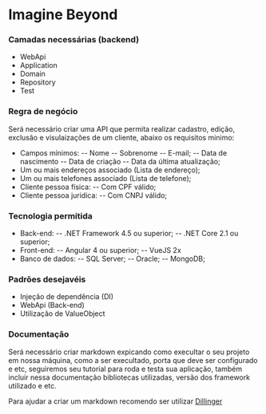 # Imagine Beyond

### Camadas necessárias (backend)

  - WebApi
  - Application
  - Domain
  - Repository
  - Test

### Regra de negócio

Será necessário criar uma API que permita realizar cadastro, edição, exclusão e visulaizações de um cliente, abaixo os requisitos minimo:
  - Campos mínimos:
  -- Nome
  -- Sobrenome
  -- E-mail;
  -- Data de nascimento
  -- Data de criação
  -- Data da última atualização;
  - Um ou mais endereços associado (Lista de endereço);
  - Um ou mais telefones associado (Lista de telefone);
  - Cliente pessoa física:
  -- Com CPF válido;
  - Cliente pessoa juridica:
  -- Com CNPJ válido;

### Tecnologia permitida

  - Back-end:
  -- .NET Framework 4.5 ou superior;
  -- .NET Core 2.1 ou superior;
  - Front-end:
  -- Angular 4 ou superior;
  -- VueJS 2x
  - Banco de dados:
  -- SQL Server;
  -- Oracle;
  -- MongoDB;

### Padrões desejavéis

 - Injeção de dependência (DI)
 - WebApi (Back-end)
 - Utilização de ValueObject

### Documentação

Será necessário criar markdown expicando como execultar o seu projeto em nossa máquina, como a ser execultado, porta que deve ser configurado e etc, seguiremos seu tutorial para roda e testa sua aplicação, também incluir nessa documentação bibliotecas utilizadas, versão dos framework utilizado e etc.

Para ajudar a criar um markdown recomendo ser utilizar [Dillinger](https://dillinger.io/)
